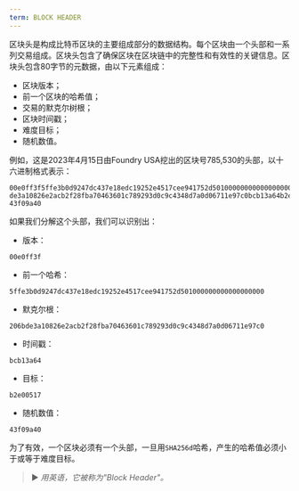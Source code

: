 ```yaml
---
term: BLOCK HEADER
---
```


区块头是构成比特币区块的主要组成部分的数据结构。每个区块由一个头部和一系列交易组成。区块头包含了确保区块在区块链中的完整性和有效性的关键信息。区块头包含80字节的元数据，由以下元素组成：
* 区块版本；
* 前一个区块的哈希值；
* 交易的默克尔树根；
* 区块时间戳；
* 难度目标；
* 随机数值。

例如，这是2023年4月15日由Foundry USA挖出的区块号785,530的头部，以十六进制格式表示：

```text
00e0ff3f5ffe3b0d9247dc437e18edc19252e4517cee941752d501000000000000000000206b
de3a10826e2acb2f28fba70463601c789293d0c9c4348d7a0d06711e97c0bcb13a64b2e00517
43f09a40
```

如果我们分解这个头部，我们可以识别出：
* 版本：

```text
00e0ff3f
```

* 前一个哈希：

```text
5ffe3b0d9247dc437e18edc19252e4517cee941752d501000000000000000000
```

* 默克尔根：

```text
206bde3a10826e2acb2f28fba70463601c789293d0c9c4348d7a0d06711e97c0
```

* 时间戳：

```text
bcb13a64
```

* 目标：

```text
b2e00517
```

* 随机数值：

```text
43f09a40
```

为了有效，一个区块必须有一个头部，一旦用`SHA256d`哈希，产生的哈希值必须小于或等于难度目标。

> ► *用英语，它被称为"Block Header"。*